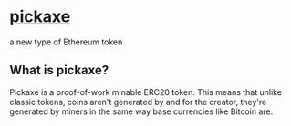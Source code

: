# [pickaxe](https://pickaxe.cash)
a new type of Ethereum token

## What is pickaxe?
Pickaxe is a proof-of-work minable ERC20 token. This means that unlike classic tokens, coins aren't generated by and for the creator, they're generated by miners in the same way base currencies like Bitcoin are.

